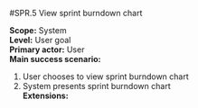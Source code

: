 #SPR.5 View sprint burndown chart

**Scope:** System  
**Level:** User goal  
**Primary actor:** User  
**Main success scenario:**  
1. User chooses to view sprint burndown chart  
2. System presents sprint burndown chart  
**Extensions:**  

